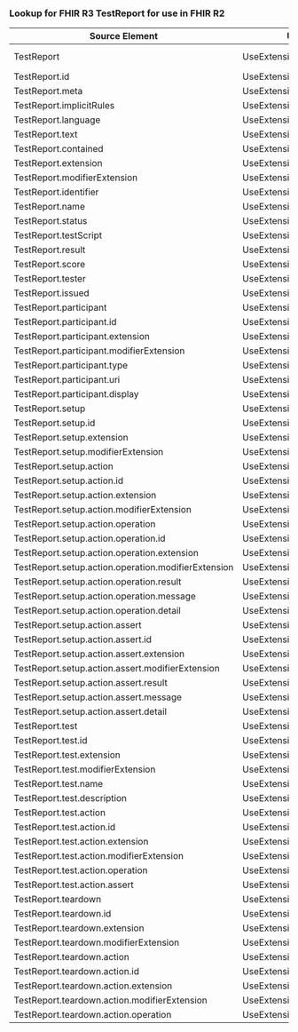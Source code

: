 ### Lookup for FHIR R3 TestReport for use in FHIR R2

| Source Element | Usage | Target |
| -------------- | ----- | ------ |
| TestReport | UseExtension | http://hl7.org/fhir/3.0/StructureDefinition/extension-TestReport |
| TestReport.id | UseExtensionFromAncestor | - |
| TestReport.meta | UseExtensionFromAncestor | - |
| TestReport.implicitRules | UseExtensionFromAncestor | - |
| TestReport.language | UseExtensionFromAncestor | - |
| TestReport.text | UseExtensionFromAncestor | - |
| TestReport.contained | UseExtensionFromAncestor | - |
| TestReport.extension | UseExtensionFromAncestor | - |
| TestReport.modifierExtension | UseExtensionFromAncestor | - |
| TestReport.identifier | UseExtensionFromAncestor | - |
| TestReport.name | UseExtensionFromAncestor | - |
| TestReport.status | UseExtensionFromAncestor | - |
| TestReport.testScript | UseExtensionFromAncestor | - |
| TestReport.result | UseExtensionFromAncestor | - |
| TestReport.score | UseExtensionFromAncestor | - |
| TestReport.tester | UseExtensionFromAncestor | - |
| TestReport.issued | UseExtensionFromAncestor | - |
| TestReport.participant | UseExtensionFromAncestor | - |
| TestReport.participant.id | UseExtensionFromAncestor | - |
| TestReport.participant.extension | UseExtensionFromAncestor | - |
| TestReport.participant.modifierExtension | UseExtensionFromAncestor | - |
| TestReport.participant.type | UseExtensionFromAncestor | - |
| TestReport.participant.uri | UseExtensionFromAncestor | - |
| TestReport.participant.display | UseExtensionFromAncestor | - |
| TestReport.setup | UseExtensionFromAncestor | - |
| TestReport.setup.id | UseExtensionFromAncestor | - |
| TestReport.setup.extension | UseExtensionFromAncestor | - |
| TestReport.setup.modifierExtension | UseExtensionFromAncestor | - |
| TestReport.setup.action | UseExtensionFromAncestor | - |
| TestReport.setup.action.id | UseExtensionFromAncestor | - |
| TestReport.setup.action.extension | UseExtensionFromAncestor | - |
| TestReport.setup.action.modifierExtension | UseExtensionFromAncestor | - |
| TestReport.setup.action.operation | UseExtensionFromAncestor | - |
| TestReport.setup.action.operation.id | UseExtensionFromAncestor | - |
| TestReport.setup.action.operation.extension | UseExtensionFromAncestor | - |
| TestReport.setup.action.operation.modifierExtension | UseExtensionFromAncestor | - |
| TestReport.setup.action.operation.result | UseExtensionFromAncestor | - |
| TestReport.setup.action.operation.message | UseExtensionFromAncestor | - |
| TestReport.setup.action.operation.detail | UseExtensionFromAncestor | - |
| TestReport.setup.action.assert | UseExtensionFromAncestor | - |
| TestReport.setup.action.assert.id | UseExtensionFromAncestor | - |
| TestReport.setup.action.assert.extension | UseExtensionFromAncestor | - |
| TestReport.setup.action.assert.modifierExtension | UseExtensionFromAncestor | - |
| TestReport.setup.action.assert.result | UseExtensionFromAncestor | - |
| TestReport.setup.action.assert.message | UseExtensionFromAncestor | - |
| TestReport.setup.action.assert.detail | UseExtensionFromAncestor | - |
| TestReport.test | UseExtensionFromAncestor | - |
| TestReport.test.id | UseExtensionFromAncestor | - |
| TestReport.test.extension | UseExtensionFromAncestor | - |
| TestReport.test.modifierExtension | UseExtensionFromAncestor | - |
| TestReport.test.name | UseExtensionFromAncestor | - |
| TestReport.test.description | UseExtensionFromAncestor | - |
| TestReport.test.action | UseExtensionFromAncestor | - |
| TestReport.test.action.id | UseExtensionFromAncestor | - |
| TestReport.test.action.extension | UseExtensionFromAncestor | - |
| TestReport.test.action.modifierExtension | UseExtensionFromAncestor | - |
| TestReport.test.action.operation | UseExtensionFromAncestor | - |
| TestReport.test.action.assert | UseExtensionFromAncestor | - |
| TestReport.teardown | UseExtensionFromAncestor | - |
| TestReport.teardown.id | UseExtensionFromAncestor | - |
| TestReport.teardown.extension | UseExtensionFromAncestor | - |
| TestReport.teardown.modifierExtension | UseExtensionFromAncestor | - |
| TestReport.teardown.action | UseExtensionFromAncestor | - |
| TestReport.teardown.action.id | UseExtensionFromAncestor | - |
| TestReport.teardown.action.extension | UseExtensionFromAncestor | - |
| TestReport.teardown.action.modifierExtension | UseExtensionFromAncestor | - |
| TestReport.teardown.action.operation | UseExtensionFromAncestor | - |

